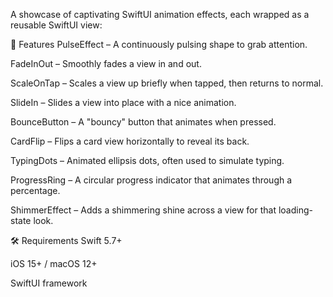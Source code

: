 A showcase of captivating SwiftUI animation effects, each wrapped as a reusable SwiftUI view:

📂 Features
PulseEffect – A continuously pulsing shape to grab attention.

FadeInOut – Smoothly fades a view in and out.

ScaleOnTap – Scales a view up briefly when tapped, then returns to normal.

SlideIn – Slides a view into place with a nice animation.

BounceButton – A "bouncy" button that animates when pressed.

CardFlip – Flips a card view horizontally to reveal its back.

TypingDots – Animated ellipsis dots, often used to simulate typing.

ProgressRing – A circular progress indicator that animates through a percentage.

ShimmerEffect – Adds a shimmering shine across a view for that loading-state look.

🛠 Requirements
Swift 5.7+

iOS 15+ / macOS 12+

SwiftUI framework
